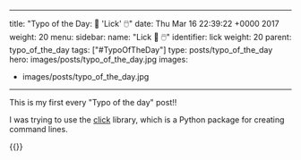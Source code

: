 
---
title: "Typo of the Day: 👅 'Lick' 🖱️"
date: Thu Mar 16 22:39:22 +0000 2017
weight: 20
menu:
  sidebar:
    name: "Lick 👅 🖱️"
    identifier: lick
    weight: 20
    parent: typo_of_the_day
tags: ["#TypoOfTheDay"]
type: posts/typo_of_the_day
hero: images/posts/typo_of_the_day.jpg
images:
- images/posts/typo_of_the_day.jpg
---

This is my first every "Typo of the day" post!!

I was trying to use the [click](https://click.palletsprojects.com/) library, 
which is a Python package for creating command lines.

{{<x user="mariatta" id="842505601116647425">}}

